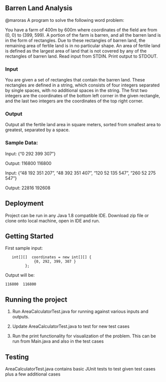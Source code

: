 ## Barren Land Analysis
@maroras
A program to solve the following word problem:

You have a farm of 400m by 600m where coordinates of the field are from (0, 0) to (399, 599). A portion of the farm is barren, and all the barren land is in the form of rectangles. Due to these rectangles of barren land, the remaining area of fertile land is in no particular shape. An area of fertile land is defined as the largest area of land that is not covered by any of the rectangles of barren land.
Read input from STDIN. Print output to STDOUT.

### Input
You are given a set of rectangles that contain the barren land. These rectangles are defined in a string, which consists of four integers separated by single spaces, with no additional spaces in the string. The first two integers are the coordinates of the bottom left corner in the given rectangle, and the last two integers are the coordinates of the top right corner.

### Output
Output all the fertile land area in square meters, sorted from smallest area to greatest, separated by a space.

### Sample Data:
Input: {“0 292 399 307”}

Output: 116800  116800


Input: {“48 192 351 207”, “48 392 351 407”, “120 52 135 547”, “260 52 275 547”}

Output: 22816 192608


## Deployment

Project can be run in any Java 1.8 compatible IDE.  Download zip file or clone onto local machine, open in IDE and run.

## Getting Started

First sample input:
```
   int[][]  coordinates = new int[][] {
             {0, 292, 399, 307 }
         };
```
Output will be:
```
116800  116800 
```

## Running the project
1. Run AreaCalculatorTest.java for running against various inputs and outputs.

2. Update AreaCalculatorTest.java to test for new test cases

3. Run the print functionality for visualization of the problem. This can be run from Main.java and also in the test cases

## Testing

AreaCalculatorTest.java contains basic JUnit tests to test given test cases plus a few additional cases 


